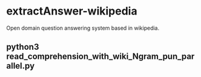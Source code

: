 # extractAnswer-wikipedia
Open domain question answering system based in wikipedia.
## python3 read_comprehension_with_wiki_Ngram_pun_parallel.py
